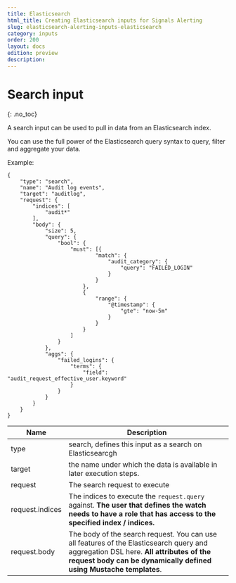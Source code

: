 ```yaml
---
title: Elasticsearch
html_title: Creating Elasticsearch inputs for Signals Alerting
slug: elasticsearch-alerting-inputs-elasticsearch
category: inputs
order: 200
layout: docs
edition: preview
description: 
---
```


<!--- Copyright 2019 floragunn GmbH -->

# Search input
{: .no_toc}

A search input can be used to pull in data from an Elasticsearch index.

You can use the full power of the Elasticsearch query syntax to query, filter and aggregate your data. 

Example:

```
{
	"type": "search",
	"name": "Audit log events",
	"target": "auditlog",
	"request": {
		"indices": [
			"audit*"
		],
		"body": {
			"size": 5,
			"query": {
				"bool": {
					"must": [{
							"match": {
								"audit_category": {
									"query": "FAILED_LOGIN"
								}
							}
						},
						{
							"range": {
								"@timestamp": {
									"gte": "now-5m"
								}
							}
						}
					]
				}
			},
			"aggs": {
				"failed_logins": {
					"terms": {
						"field": "audit_request_effective_user.keyword"
					}
				}
			}
		}
	}
}
```

| Name | Description |
|---|---|
| type | search, defines this input as a search on Elasticsearcgh|
| target | the name under which the data is available in later execution steps. |
| request | The search request to execute |
| request.indices | The indices to execute the `request.query` against. **The user that defines the watch needs to have a role that has access to the specified index / indices.**|
| request.body | The body of the search request. You can use all features of the Elasticsearch query and aggregation DSL here. **All attributes of the request body can be dynamically defined using Mustache templates**.|





